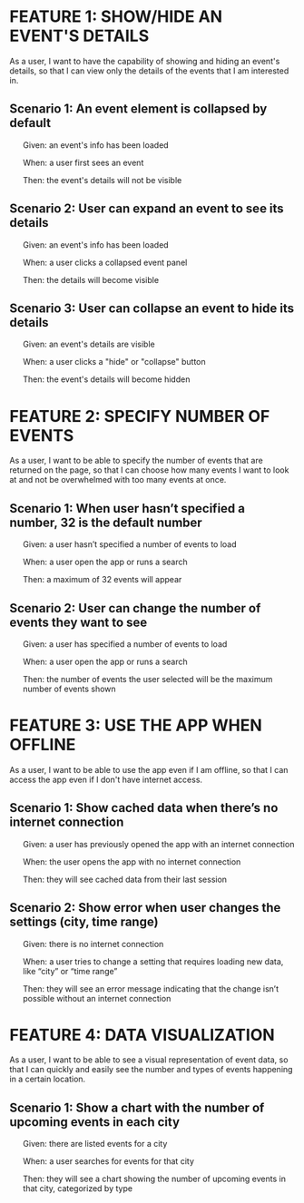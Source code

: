 <h1>FEATURE 1: SHOW/HIDE AN EVENT'S DETAILS</h1>
<p>As a user,
I want to have the capability of showing and hiding an event's details, so that I can view only the details of the events that I am interested in.</p>
<h2>Scenario 1: An event element is collapsed by default</h2>
<ul>Given: an event's info has been loaded</ul>
<ul>When: a user first sees an event</ul>
<ul>Then: the event's details will not be visible</ul>
<h2>Scenario 2: User can expand an event to see its details</h2>
<ul>Given: an event's info has been loaded</ul>
<ul>When: a user clicks a collapsed event panel</ul>
<ul>Then: the details will become visible</ul>
<h2>Scenario 3: User can collapse an event to hide its details</h2>
<ul>Given: an event's details are visible</ul>
<ul>When: a user clicks a "hide" or "collapse" button</ul>
<ul>Then: the event's details will become hidden</ul>
<h1>FEATURE 2: SPECIFY NUMBER OF EVENTS</h1>
<p>As a user,
I want to be able to specify the number of events that are returned on the page, so that I can choose how many events I want to look at and not be overwhelmed with too many events at once.</p>
<h2>Scenario 1: When user hasn’t specified a number, 32 is the default number</h2>
<ul>Given: a user hasn’t specified a number of events to load</ul>
<ul>When: a user open the app or runs a search</ul>
<ul>Then: a maximum of 32 events will appear</ul>
<h2>Scenario 2: User can change the number of events they want to see</h2>
<ul>Given: a user has specified a number of events to load</ul>
<ul>When: a user open the app or runs a search</ul>

<ul>Then: the number of events the user selected will be the maximum number of events shown</ul>
<h1>FEATURE 3: USE THE APP WHEN OFFLINE</h1>
<p>As a user,
I want to be able to use the app even if I am offline, so that I can access the app even if I don't have internet access.</p>
<h2>Scenario 1: Show cached data when there’s no internet connection</h2>
<ul>Given: a user has previously opened the app with an internet connection</ul>
<ul>When: the user opens the app with no internet connection</ul>
<ul>Then: they will see cached data from their last session</ul>
<h2>Scenario 2: Show error when user changes the settings (city, time range)</h2>
<ul>Given: there is no internet connection</ul>
<ul>When: a user tries to change a setting that requires loading new data, like “city” or “time range”</ul>
<ul>Then: they will see an error message indicating that the change isn’t possible without an internet connection</ul>
<h1>FEATURE 4: DATA VISUALIZATION</h1>
<p>As a user,
I want to be able to see a visual representation of event data, so that I can quickly and easily see the number and types of events happening in a certain location.</p>
<h2>Scenario 1: Show a chart with the number of upcoming events in each city</h2>
<ul>Given: there are listed events for a city</ul>
<ul>When: a user searches for events for that city</ul>
<ul>Then: they will see a chart showing the number of upcoming events in that city, categorized by type</ul>
